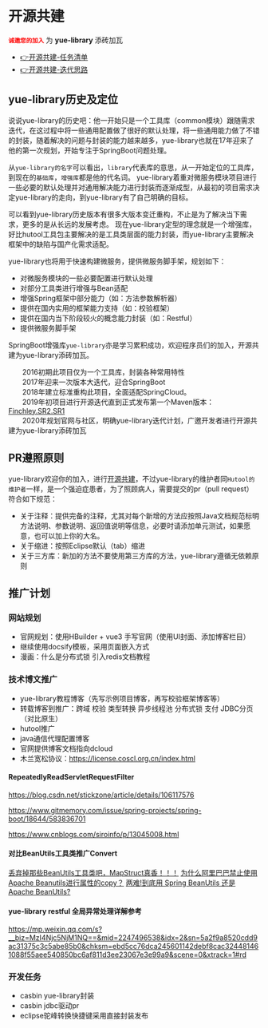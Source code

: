 # 开源共建
<font color=red>**`诚邀您的加入`**</font> 为 **yue-library** 添砖加瓦
- [👉开源共建-任务清单](https://gitee.com/yl-yue/yue-library/issues/I23CMK)
- [👉开源共建-迭代思路](https://gitee.com/yl-yue/yue-library/issues/I23FC7)

## yue-library历史及定位
说说yue-library的历史吧：他一开始只是一个工具库（common模块）跟随需求迭代，在这过程中将一些通用配置做了很好的默认处理，将一些通用能力做了不错的封装，随着解决的问题与封装的能力越来越多，yue-library也就在17年迎来了他的第一次规划，开始专注于SpringBoot问题处理。

从`yue-library的名字`可以看出，`library`代表库的意思，从一开始定位的工具库，到现在的`基础库`，`增强库`都是他的代名词。
yue-library着重对微服务模块项目进行一些必要的默认处理并对通用解决能力进行封装而逐渐成型，从最初的项目需求决定yue-library的走向，到yue-library有了自己明确的目标。

可以看到yue-library历史版本有很多大版本变迁重构，不止是为了解决当下需求，更多的是从长远的发展考虑。
现在yue-library定型的理念就是一个增强库，好比hutool工具包主要解决的是工具类层面的能力封装，而yue-library主要解决框架中的缺陷与国产化需求适配。

yue-library也将用于快速构建微服务，提供微服务脚手架，规划如下：
- 对微服务模块的一些必要配置进行默认处理
- 对部分工具类进行增强与Bean适配
- 增强Spring框架中部分能力（如：方法参数解析器）
- 提供在国内实用的框架能力支持（如：校验框架）
- 提供在国内当下阶段较火的概念能力封装（如：Restful）
- 提供微服务脚手架

SpringBoot增强库`yue-library`亦是学习累积成功，欢迎程序员们的加入，开源共建为yue-library添砖加瓦。

　　2016初期此项目仅为一个工具库，封装各种常用特性<br>
　　2017年迎来一次版本大迭代，迎合SpringBoot<br>
　　2018年建立标准重构此项目，全面适配SpringCloud。<br>
　　2019年初项目进行开源迭代直到正式发布第一个Maven版本：[Finchley.SR2.SR1](https://search.maven.org/artifact/ai.ylyue/yue-library-dependencies/Finchley.SR2.SR1/pom)<br>
　　2020年规划官网与社区，明确yue-library迭代计划，广邀开发者进行开源共建为yue-library添砖加瓦

## PR遵照原则
yue-library欢迎你的加入，进行[开源共建](https://ylyue.cn/#/开源共建/开源共建)，不过yue-library的维护者同`Hutool的维护者`一样，是一个强迫症患者，为了照顾病人，需要提交的pr（pull request）符合如下规范：
- 关于注释：提供完备的注释，尤其对每个新增的方法应按照Java文档规范标明方法说明、参数说明、返回值说明等信息，必要时请添加单元测试，如果愿意，也可以加上你的大名。
- 关于缩进：按照Eclipse默认（tab）缩进
- 关于三方库：新加的方法不要使用第三方库的方法，yue-library遵循无依赖原则

## 推广计划
### 网站规划
- 官网规划：使用HBuilder + vue3 手写官网（使用UI封面、添加博客栏目）
- 继续使用docsify模板，采用页面嵌入方式
- 漫画：什么是分布式锁 引入redis文档教程

### 技术博文推广
- yue-library教程博客（先写示例项目博客，再写校验框架博客等）
- 转载博客到推广：跨域 校验 类型转换 异步线程池 分布式锁 支付 JDBC分页（对比原生）
- hutool推广
- java通信代理配置博客
- 官网提供博客文档指向dcloud
- 木兰宽松协议：https://license.coscl.org.cn/index.html

#### RepeatedlyReadServletRequestFilter
https://blog.csdn.net/stickzone/article/details/106117576

https://www.gitmemory.com/issue/spring-projects/spring-boot/18644/583836701

https://www.cnblogs.com/siroinfo/p/13045008.html

#### 对比BeanUtils工具类推广Convert
[丢弃掉那些BeanUtils工具类吧，MapStruct真香！！！](https://mp.weixin.qq.com/s?__biz=MzI3NzE0NjcwMg==&mid=2650139073&idx=1&sn=8834525faf92fc03b8b5140370791cbb&chksm=f36bf4e0c41c7df62f5eb504c8cdecaecb5e33a8482b566376d020cb876094fa62c9c382a981&mpshare=1&scene=24&srcid=0810sEp1Jv5xdaJlJ9HsI3Z4&sharer_sharetime=1597033323461&sharer_shareid=c28002123ec365b3abc5938fbde53373&key=c796d4af4f06ffa838f0a26ec1a8a13694c868e059a79d8ed67e82d2933c0dbc6f8bd223ba30c4d5701f81f69828a9751afe2ac8f162cb56db8aadd41d3b6be362c10d0ddba59dd4c96269c6bc4dbed6eb2194f94902a5247ac63ab3093d10517f993d6d5e16c1878f0b9012b560a0c4b2139e4c173868dfbb84bc2c6bb6d610&ascene=14&uin=MTM4OTYzMzk2MQ%3D%3D&devicetype=Windows+10+x64&version=62090529&lang=zh_CN&exportkey=AVLIvfPnnrfAowHWva1T6EY%3D&pass_ticket=QpP9Y9vFuFN8yhDb5fZYbaSMtFCU8gpLfZalNCmTT%2FBk8n292dt0gtjzfOo%2FVsl%2F&wx_header=0)
[为什么阿里巴巴禁止使用Apache Beanutils进行属性的copy？](https://mp.weixin.qq.com/s?__biz=MzI3NzE0NjcwMg==&mid=2650137356&idx=1&sn=c1d3f57eb9ae9b535ed41560939a13b7&chksm=f36bfe2dc41c773b9086fa01735581616c438dba1619c0e8e26d429612739155d65c6b9ca120&scene=21#wechat_redirect)
[两难!到底用 Spring BeanUtils 还是 Apache BeanUtils?](https://maimai.cn/article/detail?fid=1541200193&efid=l_ClkeqIr95Y61v9qcAdsQ&from=single_feed)

#### yue-library restful 全局异常处理详解参考
‌https://mp.weixin.qq.com/s?__biz=MzI4Njc5NjM1NQ==&mid=2247496538&idx=2&sn=5a2f9a8520cdd9ac31375c3c5abe85b0&chksm=ebd5cc76dca245601142debf8cac324481461088f55aee540850bc6af811d3ee23067e3e99a9&scene=0&xtrack=1#rd

### 开发任务
- casbin yue-library封装
- casbin jdbc驱动pr
- eclipse驼峰转换快捷键采用直接封装发布